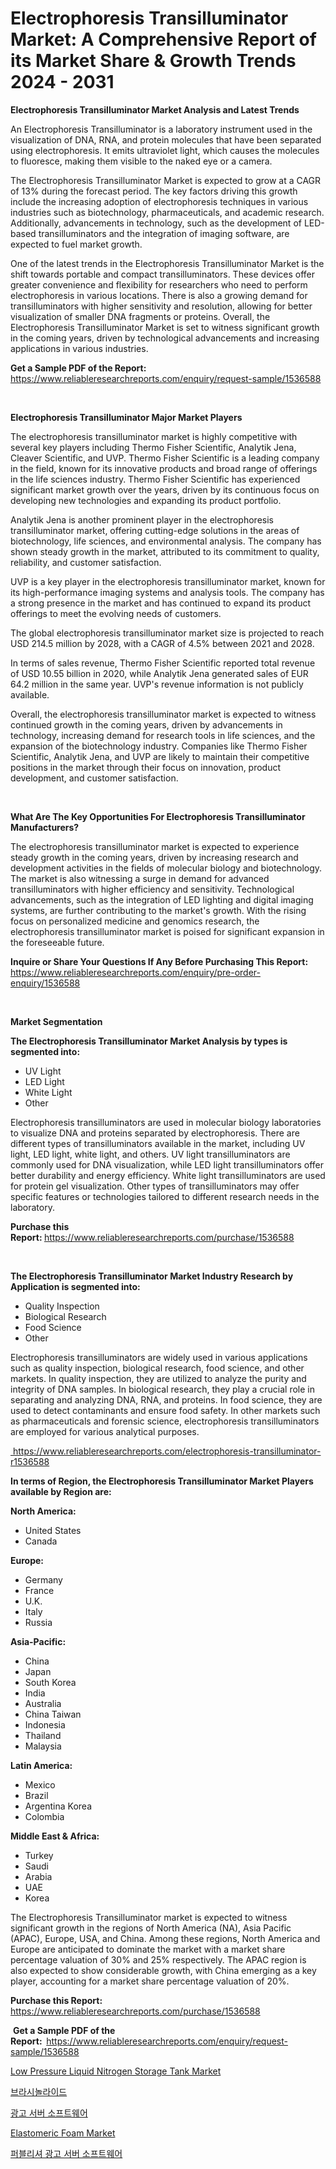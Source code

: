 <p><h1>Electrophoresis Transilluminator Market: A Comprehensive Report of its Market Share & Growth Trends 2024 - 2031</h1></p><p><strong>Electrophoresis Transilluminator Market Analysis and Latest Trends</strong></p>
<p><p>An Electrophoresis Transilluminator is a laboratory instrument used in the visualization of DNA, RNA, and protein molecules that have been separated using electrophoresis. It emits ultraviolet light, which causes the molecules to fluoresce, making them visible to the naked eye or a camera.</p><p>The Electrophoresis Transilluminator Market is expected to grow at a CAGR of 13% during the forecast period. The key factors driving this growth include the increasing adoption of electrophoresis techniques in various industries such as biotechnology, pharmaceuticals, and academic research. Additionally, advancements in technology, such as the development of LED-based transilluminators and the integration of imaging software, are expected to fuel market growth.</p><p>One of the latest trends in the Electrophoresis Transilluminator Market is the shift towards portable and compact transilluminators. These devices offer greater convenience and flexibility for researchers who need to perform electrophoresis in various locations. There is also a growing demand for transilluminators with higher sensitivity and resolution, allowing for better visualization of smaller DNA fragments or proteins. Overall, the Electrophoresis Transilluminator Market is set to witness significant growth in the coming years, driven by technological advancements and increasing applications in various industries.</p></p>
<p><strong>Get a Sample PDF of the Report:&nbsp;</strong> <a href="https://www.reliableresearchreports.com/enquiry/request-sample/1536588">https://www.reliableresearchreports.com/enquiry/request-sample/1536588</a></p>
<p>&nbsp;</p>
<p><strong>Electrophoresis Transilluminator Major Market Players</strong></p>
<p><p>The electrophoresis transilluminator market is highly competitive with several key players including Thermo Fisher Scientific, Analytik Jena, Cleaver Scientific, and UVP. Thermo Fisher Scientific is a leading company in the field, known for its innovative products and broad range of offerings in the life sciences industry. Thermo Fisher Scientific has experienced significant market growth over the years, driven by its continuous focus on developing new technologies and expanding its product portfolio.</p><p>Analytik Jena is another prominent player in the electrophoresis transilluminator market, offering cutting-edge solutions in the areas of biotechnology, life sciences, and environmental analysis. The company has shown steady growth in the market, attributed to its commitment to quality, reliability, and customer satisfaction.</p><p>UVP is a key player in the electrophoresis transilluminator market, known for its high-performance imaging systems and analysis tools. The company has a strong presence in the market and has continued to expand its product offerings to meet the evolving needs of customers.</p><p>The global electrophoresis transilluminator market size is projected to reach USD 214.5 million by 2028, with a CAGR of 4.5% between 2021 and 2028.</p><p>In terms of sales revenue, Thermo Fisher Scientific reported total revenue of USD 10.55 billion in 2020, while Analytik Jena generated sales of EUR 64.2 million in the same year. UVP's revenue information is not publicly available.</p><p>Overall, the electrophoresis transilluminator market is expected to witness continued growth in the coming years, driven by advancements in technology, increasing demand for research tools in life sciences, and the expansion of the biotechnology industry. Companies like Thermo Fisher Scientific, Analytik Jena, and UVP are likely to maintain their competitive positions in the market through their focus on innovation, product development, and customer satisfaction.</p></p>
<p>&nbsp;</p>
<p><strong>What Are The Key Opportunities For Electrophoresis Transilluminator Manufacturers?</strong></p>
<p><p>The electrophoresis transilluminator market is expected to experience steady growth in the coming years, driven by increasing research and development activities in the fields of molecular biology and biotechnology. The market is also witnessing a surge in demand for advanced transilluminators with higher efficiency and sensitivity. Technological advancements, such as the integration of LED lighting and digital imaging systems, are further contributing to the market's growth. With the rising focus on personalized medicine and genomics research, the electrophoresis transilluminator market is poised for significant expansion in the foreseeable future.</p></p>
<p><strong>Inquire or Share Your Questions If Any Before Purchasing This Report:</strong> <a href="https://www.reliableresearchreports.com/enquiry/pre-order-enquiry/1536588">https://www.reliableresearchreports.com/enquiry/pre-order-enquiry/1536588</a></p>
<p>&nbsp;</p>
<p><strong>Market Segmentation</strong></p>
<p><strong>The Electrophoresis Transilluminator Market Analysis by types is segmented into:</strong></p>
<p><ul><li>UV Light</li><li>LED Light</li><li>White Light</li><li>Other</li></ul></p>
<p><p>Electrophoresis transilluminators are used in molecular biology laboratories to visualize DNA and proteins separated by electrophoresis. There are different types of transilluminators available in the market, including UV light, LED light, white light, and others. UV light transilluminators are commonly used for DNA visualization, while LED light transilluminators offer better durability and energy efficiency. White light transilluminators are used for protein gel visualization. Other types of transilluminators may offer specific features or technologies tailored to different research needs in the laboratory.</p></p>
<p><strong>Purchase this Report:&nbsp;</strong><a href="https://www.reliableresearchreports.com/purchase/1536588">https://www.reliableresearchreports.com/purchase/1536588</a></p>
<p>&nbsp;</p>
<p><strong>The Electrophoresis Transilluminator Market Industry Research by Application is segmented into:</strong></p>
<p><ul><li>Quality Inspection</li><li>Biological Research</li><li>Food Science</li><li>Other</li></ul></p>
<p><p>Electrophoresis transilluminators are widely used in various applications such as quality inspection, biological research, food science, and other markets. In quality inspection, they are utilized to analyze the purity and integrity of DNA samples. In biological research, they play a crucial role in separating and analyzing DNA, RNA, and proteins. In food science, they are used to detect contaminants and ensure food safety. In other markets such as pharmaceuticals and forensic science, electrophoresis transilluminators are employed for various analytical purposes.</p></p>
<p><a href="https://www.reliableresearchreports.com/electrophoresis-transilluminator-r1536588">&nbsp;https://www.reliableresearchreports.com/electrophoresis-transilluminator-r1536588</a></p>
<p><strong>In terms of Region, the Electrophoresis Transilluminator Market Players available by Region are:</strong></p>
<p>
    <p> <strong> North America: </strong>
        <ul>
            <li>United States</li>
            <li>Canada</li>
        </ul>
        </p> 
    <p> <strong> Europe: </strong>
        <ul>
            <li>Germany</li>
            <li>France</li>
            <li>U.K.</li>
            <li>Italy</li>
            <li>Russia</li>
        </ul>
        </p> 
    <p> <strong> Asia-Pacific: </strong>
        <ul>
            <li>China</li>
            <li>Japan</li>
            <li>South Korea</li>
            <li>India</li>
            <li>Australia</li>
            <li>China Taiwan</li>
            <li>Indonesia</li>
            <li>Thailand</li>
            <li>Malaysia</li>
        </ul>
        </p> 
    <p> <strong> Latin America: </strong>
        <ul>
            <li>Mexico</li>
            <li>Brazil</li>
            <li>Argentina Korea</li>
            <li>Colombia</li>
        </ul>
        </p> 
    <p> <strong> Middle East & Africa: </strong>
        <ul>
            <li>Turkey</li>
            <li>Saudi</li>
            <li>Arabia</li>
            <li>UAE</li>
            <li>Korea</li>
        </ul>
    </p>
    </p>
<p><p>The Electrophoresis Transilluminator market is expected to witness significant growth in the regions of North America (NA), Asia Pacific (APAC), Europe, USA, and China. Among these regions, North America and Europe are anticipated to dominate the market with a market share percentage valuation of 30% and 25% respectively. The APAC region is also expected to show considerable growth, with China emerging as a key player, accounting for a market share percentage valuation of 20%.</p></p>
<p><strong>Purchase this Report: </strong><a href="https://www.reliableresearchreports.com/purchase/1536588">https://www.reliableresearchreports.com/purchase/1536588</a></p>
<p>&nbsp;<strong>Get a Sample PDF of the Report:&nbsp;&nbsp;</strong><a href="https://www.reliableresearchreports.com/enquiry/request-sample/1536588">https://www.reliableresearchreports.com/enquiry/request-sample/1536588</a></p>
<p><strong></strong></p>
<p><p><a href="https://github.com/GroverBarry/Market-Research-Report-List-5/blob/main/low-pressure-liquid-nitrogen-storage-tank-market.md">Low Pressure Liquid Nitrogen Storage Tank Market</a></p><p><a href="https://medium.com/@ishacian.georges/%EB%B8%8C%EB%9D%BC%EC%8B%A0%EB%A1%A4%EB%A6%AC%EB%93%9C-%EC%8B%9C%EC%9E%A5-%EC%8B%9C%EC%9E%A5-%EC%A0%90%EC%9C%A0%EC%9C%A8-%EC%8B%9C%EC%9E%A5-%ED%8A%B8%EB%A0%8C%EB%93%9C-%EB%B0%8F-%EB%AF%B8%EB%9E%98-%EC%84%B1%EC%9E%A5-%ED%83%90%EC%83%89-3d494362c635">브라시놀라이드</a></p><p><a href="https://github.com/vs10l4sfg5c/Market-Research-Report-List-1/blob/main/794783237129.md">광고 서버 소프트웨어</a></p><p><a href="https://issuu.com/reportprime-2/docs/elastomeric-foam-market-size-2030.pptx">Elastomeric Foam Market</a></p><p><a href="https://github.com/crfsywufhm81415/Market-Research-Report-List-1/blob/main/598173937128.md">퍼블리셔 광고 서버 소프트웨어</a></p></p>